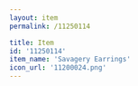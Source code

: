 ```yaml
---
layout: item
permalink: /11250114

title: Item
id: '11250114'
item_name: 'Savagery Earrings'
icon_url: '11200024.png'
---
```

